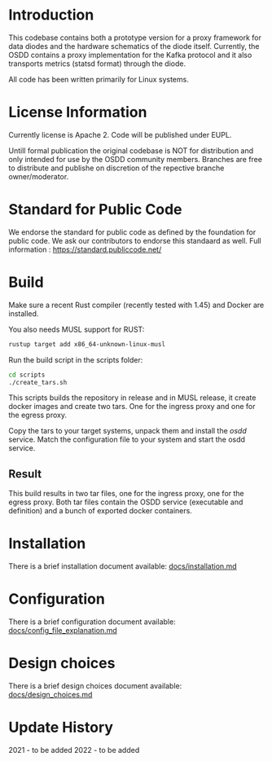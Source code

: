 # Introduction

This codebase contains both a prototype version for a proxy framework for data diodes and the hardware schematics of the diode itself. Currently, the OSDD contains a proxy implementation for the Kafka protocol and it also transports metrics (statsd format) through the diode.

All code has been written primarily for Linux systems. 

# License Information

Currently license is Apache 2. Code will be published under EUPL. 

Untill formal publication the original codebase is NOT for distribution and only intended for use by the OSDD community members. 
Branches are free to distribute and publishe on discretion of the repective branche owner/moderator.

# Standard for Public Code

We endorse the standard for public code as defined by the foundation for public code. We ask our contributors to endorse this standaard as well.
Full information : https://standard.publiccode.net/

# Build
Make sure a recent Rust compiler (recently tested with 1.45) and Docker are installed.

You also needs MUSL support for RUST: 
```sh
rustup target add x86_64-unknown-linux-musl
```

Run the build script in the scripts folder:
```sh
cd scripts
./create_tars.sh
```

This scripts builds the repository in release and in MUSL release, it create docker images and create two tars. One for the ingress proxy and one for the egress proxy.

Copy the tars to your target systems, unpack them and install the *osdd* service. Match the configuration file to your system and start the osdd service.

## Result
This build results in two tar files, one for the ingress proxy, one for the egress proxy. Both tar files contain the OSDD service (executable and definition) and a bunch of exported docker containers. 

# Installation
There is a brief installation document available:
[docs/installation.md](docs/installation.md)

# Configuration
There is a brief configuration document available:
[docs/config_file_explanation.md](docs/config_file_explanation.md)

# Design choices
There is a brief design choices document available:
[docs/design_choices.md](docs/design_choices.md)

# Update History
2021 - to be added
2022 - to be added
